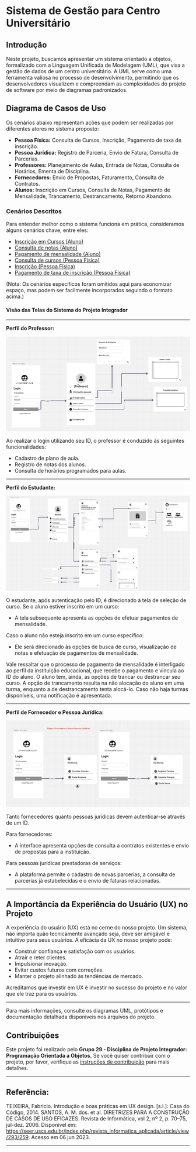 
# Sistema de Gestão para Centro Universitário

## Introdução

Neste projeto, buscamos apresentar um sistema orientado a objetos, formalizado com a Linguagem Unificada de Modelagem (UML), que visa a gestão de dados de um centro universitário. A UML serve como uma ferramenta valiosa no processo de desenvolvimento, permitindo que os desenvolvedores visualizem e compreendam as complexidades do projeto de software por meio de diagramas padronizados.

## Diagrama de Casos de Uso

Os cenários abaixo representam ações que podem ser realizadas por diferentes atores no sistema proposto:

- **Pessoa Física:** Consulta de Cursos, Inscrição, Pagamento de taxa de inscrição.
- **Pessoa Jurídica:** Registro de Parceria, Envio de Fatura, Consulta de Parcerias.
- **Professores:** Planejamento de Aulas, Entrada de Notas, Consulta de Horários, Ementa de Disciplina.
- **Fornecedores:** Envio de Propostas, Faturamento, Consulta de Contratos.
- **Alunos:** Inscrição em Cursos, Consulta de Notas, Pagamento de Mensalidade, Trancamento, Destrancamento, Retorno Abandono.

### Cenários Descritos

Para entender melhor como o sistema funciona em prática, consideramos alguns cenários chave, entre eles:

- [Inscrição em Cursos (Aluno)](#inscrição-em-cursos-aluno)
- [Consulta de notas (Aluno)](#consulta-de-notas-aluno)
- [Pagamento de mensalidade (Aluno)](#pagamento-de-mensalidade-aluno)
- [Consulta de cursos (Pessoa Física)](#consulta-de-cursos-pessoa-física)
- [Inscrição (Pessoa Física)](#inscrição-pessoa-física)
- [Pagamento de taxa de inscrição (Pessoa Física)](#pagamento-de-taxa-de-inscrição-pessoa-física)

(Nota: Os cenários específicos foram omitidos aqui para economizar espaço, mas podem ser facilmente incorporados seguindo o formato acima.)

#### Visão das Telas do Sistema do Projeto Integrador

---

**Perfil do Professor:**

![Imagem representativa do fluxo do professor](images/fluxograma1.jpg)

Ao realizar o login utilizando seu ID, o professor é conduzido às seguintes funcionalidades:

- Cadastro de plano de aula.
- Registro de notas dos alunos.
- Consulta de horários programados para aulas.

---

**Perfil do Estudante:**

![Imagem representativa do fluxo do estudante](images/fluxograma2.jpg)

O estudante, após autenticação pelo ID, é direcionado à tela de seleção de curso. Se o aluno estiver inscrito em um curso:

- A tela subsequente apresenta as opções de efetuar pagamentos de mensalidade.
  
Caso o aluno não esteja inscrito em um curso específico:

- Ele será direcionado às opções de busca de curso, visualização de notas e efetuação de pagamentos de mensalidade.

Vale ressaltar que o processo de pagamento de mensalidade é interligado ao perfil da instituição educacional, que recebe o pagamento e vincula ao ID do aluno. O aluno tem, ainda, as opções de trancar ou destrancar seu curso. A opção de trancamento resulta na não alocação do aluno em uma turma, enquanto a de destrancamento tenta alocá-lo. Caso não haja turmas disponíveis, uma notificação é apresentada.

---

**Perfil de Fornecedor e Pessoa Jurídica:**

![Imagem representativa dos fluxos de Fornecedor e Pessoa Jurídica](images/fluxograma3.jpg)

Tanto fornecedores quanto pessoas jurídicas devem autenticar-se através de um ID. 

Para fornecedores:

- A interface apresenta opções de consulta a contratos existentes e envio de propostas para a instituição.

Para pessoas jurídicas prestadoras de serviços:

- A plataforma permite o cadastro de novas parcerias, a consulta de parcerias já estabelecidas e o envio de faturas relacionadas.

---

## A Importância da Experiência do Usuário (UX) no Projeto

A experiência do usuário (UX) está no cerne do nosso projeto. Um sistema, não importa quão tecnicamente avançado seja, deve ser amigável e intuitivo para seus usuários. A eficácia da UX no nosso projeto pode:

- Construir confiança e satisfação com os usuários.
- Atrair e reter clientes.
- Impulsionar inovação.
- Evitar custos futuros com correções.
- Manter o projeto alinhado às tendências de mercado.

Acreditamos que investir em UX é investir no sucesso do projeto e no valor que ele traz para os usuários.

---

Para mais informações, consulte os diagramas UML, protótipos e documentação detalhada disponíveis nos arquivos do projeto.

## Contribuições

Este projeto foi realizado pelo **Grupo 29 - Disciplina de Projeto Integrador: Programação Orientada a Objetos.** Se você quiser contribuir com o projeto, por favor, verifique as [instruções de contribuição](#contribuições) para mais detalhes.

--- 

## **Referência**: 

TEIXEIRA, Fabricio. Introdução e boas práticas em UX design. [s.l.]: Casa do Código, 2014.
SANTOS, A. M. dos. et al. DIRETRIZES PARA A CONSTRUÇÃO DE CASOS DE USO EFICAZES. Revista de Informática, vol 2, nº 2, p. 70–75, jul-dez. 2006. Disponível em: https://seer.uscs.edu.br/index.php/revista_informatica_aplicada/article/view/293/259. Acesso em 06 jun 2023.

---
